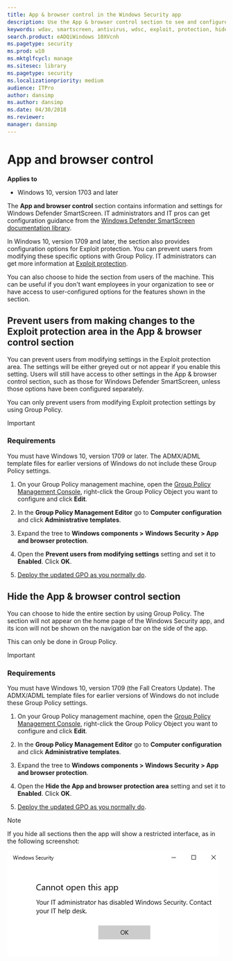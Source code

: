 ```yaml
---
title: App & browser control in the Windows Security app
description: Use the App & browser control section to see and configure Windows Defender SmartScreen and Exploit protection settings.
keywords: wdav, smartscreen, antivirus, wdsc, exploit, protection, hide
search.product: eADQiWindows 10XVcnh
ms.pagetype: security
ms.prod: w10
ms.mktglfcycl: manage
ms.sitesec: library
ms.pagetype: security
ms.localizationpriority: medium
audience: ITPro
author: dansimp
ms.author: dansimp
ms.date: 04/30/2018
ms.reviewer: 
manager: dansimp
---
```


# App and browser control

**Applies to**

- Windows 10, version 1703 and later

The **App and browser control** section contains information and settings for Windows Defender SmartScreen. IT administrators and IT pros can get configuration guidance from the [Windows Defender SmartScreen documentation library](https://docs.microsoft.com/windows/threat-protection/windows-defender-smartscreen/windows-defender-smartscreen-overview).

In Windows 10, version 1709 and later, the section also provides configuration options for Exploit protection. You can prevent users from modifying these specific options with Group Policy. IT administrators can get more information at [Exploit protection](../windows-defender-exploit-guard/exploit-protection.md).

You can also choose to hide the section from users of the machine. This can be useful if you don't want employees in your organization to see or have access to user-configured options for the features shown in the section.

## Prevent users from making changes to the Exploit protection area in the App & browser control section

You can prevent users from modifying settings in the Exploit protection area. The settings will be either greyed out or not appear if you enable this setting. Users will still have access to other settings in the App & browser control section, such as those for Windows Defender SmartScreen, unless those options have been configured separately.

You can only prevent users from modifying Exploit protection settings by using Group Policy.

> [!IMPORTANT]
>
> ### Requirements
>
> You must have Windows 10, version 1709 or later. The ADMX/ADML template files for earlier versions of Windows do not include these Group Policy settings.

1. On your Group Policy management machine, open the [Group Policy Management Console](https://technet.microsoft.com/library/cc731212.aspx), right-click the Group Policy Object you want to configure and click **Edit**.

2. In the **Group Policy Management Editor** go to **Computer configuration** and click **Administrative templates**.

3. Expand the tree to **Windows components > Windows Security > App and browser protection**.

4. Open the **Prevent users from modifying settings** setting and set it to **Enabled**. Click **OK**.

5. [Deploy the updated GPO as you normally do](https://msdn.microsoft.com/library/ee663280(v=vs.85).aspx).

## Hide the App & browser control section

You can choose to hide the entire section by using Group Policy. The section will not appear on the home page of the Windows Security app, and its icon will not be shown on the navigation bar on the side of the app.

This can only be done in Group Policy.

> [!IMPORTANT]
>
> ### Requirements
>
> You must have Windows 10, version 1709 (the Fall Creators Update). The ADMX/ADML template files for earlier versions of Windows do not include these Group Policy settings.

1. On your Group Policy management machine, open the [Group Policy Management Console](https://technet.microsoft.com/library/cc731212.aspx), right-click the Group Policy Object you want to configure and click **Edit**.

2. In the **Group Policy Management Editor** go to **Computer configuration** and click **Administrative templates**.

3. Expand the tree to **Windows components > Windows Security > App and browser protection**.

4. Open the **Hide the App and browser protection area** setting and set it to **Enabled**. Click **OK**.

5. [Deploy the updated GPO as you normally do](https://msdn.microsoft.com/library/ee663280(v=vs.85).aspx).

> [!NOTE]
> If you hide all sections then the app will show a restricted interface, as in the following screenshot:
>
> ![Windows Security app with all sections hidden by Group Policy](images/wdsc-all-hide.png)
